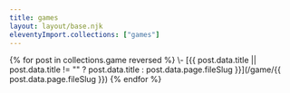 ```yaml
---
title: games
layout: layout/base.njk
eleventyImport.collections: ["games"]
---
```


<div class="pages-article">
{% for post in collections.game reversed %}
 \- [{{ post.data.title || post.data.title != "" ? post.data.title : post.data.page.fileSlug }}](/game/{{ post.data.page.fileSlug }})
{% endfor %}
</div>